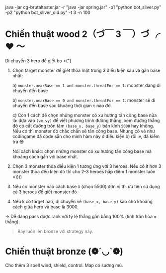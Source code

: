java -jar cg-brutaltester.jar -r "java -jar spring.jar" -p1 "python bot_sliver.py" -p2 "python bot_sliver_old.py" -t 3 -n 100

# Chiến thuật wood 2（づ￣ 3 ￣）づ ╭❤️ ～

Di chuyển 3 hero để giết bọ <(")

1. Chọn target monster để giết thỏa một trong 3 điểu kiện sau và gần base nhất:

   a) `monster.nearBase == 1 and monster.threatFor == 1`: monster đang di chuyển đến base

   b) `monster.nearBase == 0 and monster.threatFor == 1`: monster sẽ di chuyến đến base sau khoảng thời gian `t` nào đó.

   c) Còn 1 cách để chọn những monster có xu hướng tấn công base nữa là: dựa vào `(vx,vy)` để viết phương trình đường thẳng, xem đường thẳng đó có cắt đường tròn tâm `(base_x, base_y)` bán kính `5000` hay không. Nếu có thì monster đó chắc chắn sẽ tấn công base. Nhưng có vẻ như codingame đã code sẵn cho mình hàm này ở điều kiện b) rồi :v, đã kiểm tra 😎

   Nói cách khác: chọn những monster có xu hướng tấn công base mà khoảng cách gần với base nhất.

2. Chọn 3 monster thỏa điều kiện 1 tương ứng với 3 heroes. Nếu có ít hơn 3 monster thỏa đều kiện đó thì cho 2-3 heroes hấp diêm 1 monster luôn =))))

3. Nếu có monster nào cách base `X` (chọn 5500) đơn vị thì ưu tiên sử dụng cả 3 heroes để giết monster đó

4. Nếu k có target nào, di chuyển về `(base_x, base_y)` sao cho khoảng cách giữa hero và base là 3000.

-> Dễ dàng pass được rank với tỷ lệ thắng gần bằng 100% (tính trận hòa = thắng).

> Bay luôn lên bronze với strategy này.

# Chiến thuật bronze (❁´◡`❁)

Cho thêm 3 spell wind, shield, control. Map có sương mù.

